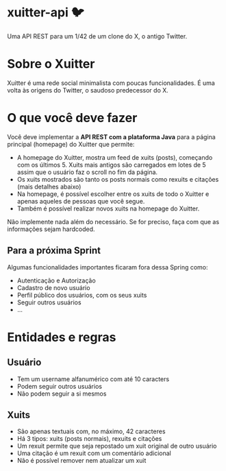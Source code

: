 # xuitter-api 🐦
Uma API REST para um 1/42 de um clone do X, o antigo Twitter. 

# Sobre o Xuitter

Xuitter é uma rede social minimalista com poucas funcionalidades. É uma volta às origens do Twitter, o saudoso predecessor do X.

# O que você deve fazer

Você deve implementar a **API REST com a plataforma Java** para a página principal (homepage) do Xuitter que permite:

- A homepage do Xuitter, mostra um feed de xuits (posts), começando com os últimos 5. Xuits mais antigos são carregados em lotes de 5 assim que o usuário faz o scroll no fim da página.
- Os xuits mostrados são tanto os posts normais como rexuits e citações (mais detalhes abaixo)
- Na homepage, é possível escolher entre os xuits de todo o Xuitter e apenas aqueles de pessoas que você segue.
- Também é possível realizar novos xuits na homepage do Xuitter.

Não implemente nada além do necessário. Se for preciso, faça com que as informações sejam hardcoded.

## Para a próxima Sprint

Algumas funcionalidades importantes ficaram fora dessa Spring como:

- Autenticação e Autorização
- Cadastro de novo usuário
- Perfil público dos usuários, com os seus xuits
- Seguir outros usuários
- ...

# Entidades e regras

## Usuário

- Tem um username alfanumérico com até 10 caracters
- Podem seguir outros usuários
- Não podem seguir a si mesmos

## Xuits

- São apenas textuais com, no máximo, 42 caracteres
- Há 3 tipos: xuits (posts normais), rexuits e citações
- Um rexuit permite que seja repostado um xuit original de outro usuário
- Uma citação é um rexuit com um comentário adicional
- Não é possível remover nem atualizar um xuit